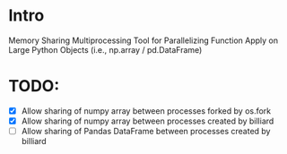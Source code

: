 # Intro
Memory Sharing Multiprocessing Tool for Parallelizing Function Apply on Large Python Objects (i.e., np.array / pd.DataFrame)


# TODO:
- [X] Allow sharing of numpy array between processes forked by os.fork
- [X] Allow sharing of numpy array between processes created by billiard
- [ ] Allow sharing of Pandas DataFrame between processes created by billiard